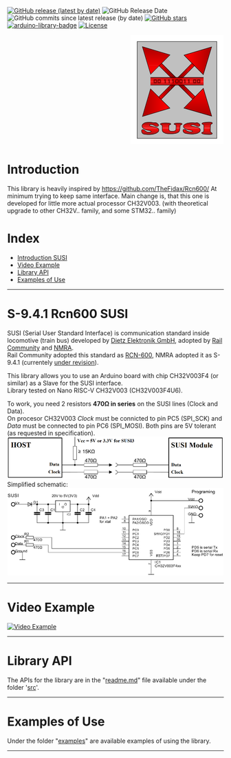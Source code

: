 [![GitHub release (latest by date)](https://img.shields.io/github/v/release/fulda1/SUSI2)](https://github.com/fulda1/SUSI2/releases)
![GitHub Release Date](https://img.shields.io/github/release-date/fulda1/SUSI2)
![GitHub commits since latest release (by date)](https://img.shields.io/github/commits-since/fulda1/SUSI2/latest)
[![GitHub stars](https://img.shields.io/github/stars/fulda1/SUSI2)](https://github.com/fulda1/SUSI2/stargazers)
[![arduino-library-badge](https://www.ardu-badge.com/badge/SUSI2.svg)](https://www.ardu-badge.com/SUSI2)
[![License](https://img.shields.io/github/license/fulda1/SUSI2)](#)

<P ALIGN="right"><img src="https://raw.githubusercontent.com/fulda1/SUSI2/refs/heads/main/susi_logo.svg"></P>

# Introduction
This library is heavily inspired by https://github.com/TheFidax/Rcn600/
At minimum trying to keep same interface.
Main change is, that this one is developed for little more actual processor CH32V003. (with theoretical upgrade to other CH32V.. family, and some STM32.. family)

# Index
* [Introduction SUSI](#S-9.4.1-Rcn600-SUSI)
* [Video Example](#Video-Example)
* [Library API](#Library-API)
* [Examples of Use](#Examples-of-Use)

------------

# S-9.4.1 Rcn600 SUSI
SUSI (Serial User Standard Interface) is communication standard inside locomotive (train bus) developed by [Dietz Elektronik GmbH](https://www.d-i-e-t-z.de/), adopted by [Rail Community](https://railcommunity.de/) and [NMRA](https://www.nmra.org/).<br/>
Rail Community adopted this standard as [RCN-600](https://normen.railcommunity.de/RCN-600.pdf), NMRA adopted it as S-9.4.1 (currentely [under revision](https://www.nmra.org/documents-under-revision)).<br/>

This library allows you to use an Arduino board with chip CH32V003F4 (or similar) as a Slave for the SUSI interface.<br/>
Library tested on Nano RISC-V CH32V003 (CH32V003F4U6).</br>

To work, you need 2 resistors **470Ω in series** on the SUSI lines (Clock and Data).<br/>
On procesor CH32V003 *Clock* must be connicted to pin PC5 (SPI_SCK) and *Data* must be connected to pin PC6 (SPI_MOSI). Both pins are 5V tolerant (as requested in specification).<br/>
<img src="https://raw.githubusercontent.com/fulda1/SUSI2/refs/heads/main/wiring.png"><br/>
Simplified schematic:<br/>
<img src="https://raw.githubusercontent.com/fulda1/SUSI2/refs/heads/main/schematic.jpeg">

------------

# Video Example

[![Video Example](https://img.youtube.com/vi/F4uDv5WQdg8/0.jpg)](http://www.youtube.com/watch?v=F4uDv5WQdg8)

------------

# Library API
The APIs for the library are in the "[readme.md](https://github.com/fulda1/SUSI2/blob/master/src/readme.md)" file available under the folder '[src](https://github.com/fulda1/SUSI2/tree/master/src)'.</br>

------------

# Examples of Use
Under the folder "[examples](https://github.com/fulda1/SUSI2/tree/master/examples)" are available examples of using the library.</br>

------------
